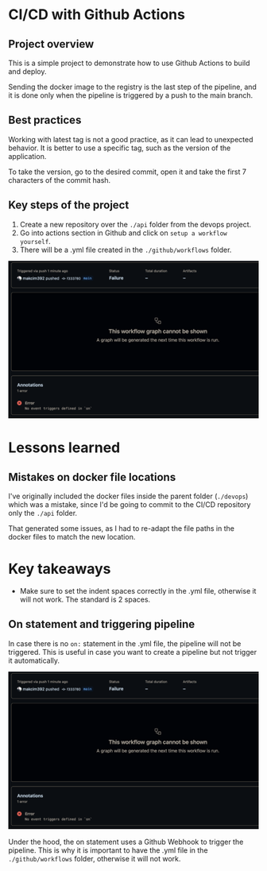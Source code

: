 # CI/CD with Github Actions

## Project overview

This is a simple project to demonstrate how to use Github Actions to build and deploy.

Sending the docker image to the registry is the last step of the pipeline, and it is done only when the pipeline is triggered by a push to the main branch.

## Best practices

Working with latest tag is not a good practice, as it can lead to unexpected behavior. It is better to use a specific tag, such as the version of the application. 

To take the version, go to the desired commit, open it and take the first 7 characters of the commit hash.

## Key steps of the project

1. Create a new repository over the ```./api``` folder from the devops project.
2. Go into actions section in Github and click on ```setup a workflow yourself```.
3. There will be a .yml file created in the ```./github/workflows``` folder.


![alt text](image.png)

# Lessons learned

## Mistakes on docker file locations

I've originally included the docker files inside the parent folder (```./devops```) which was a mistake, since I'd be going to commit to the CI/CD repository only the ```./api``` folder.

That generated some issues, as I had to re-adapt the file paths in the docker files to match the new location.

# Key takeaways

- Make sure to set the indent spaces correctly in the .yml file, otherwise it will not work. The standard is 2 spaces.


## On statement and triggering pipeline

In case there is no ```on:``` statement in the .yml file, the pipeline will not be triggered. This is useful in case you want to create a pipeline but not trigger it automatically.

![alt text](image.png)

Under the hood, the on statement uses a Github Webhook to trigger the pipeline. This is why it is important to have the .yml file in the ```./github/workflows``` folder, otherwise it will not work.